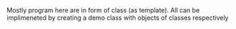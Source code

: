 Mostly program here are in form of class (as template).
All can be implimeneted by creating a demo class with objects of classes respectively
